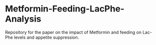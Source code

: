 # Metformin-Feeding-LacPhe-Analysis
Repository for the paper on the impact of Metformin and feeding on Lac-Phe levels and appetite suppression.
